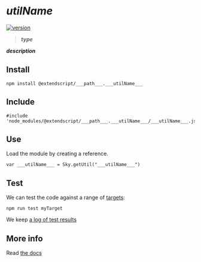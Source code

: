 # ___utilName___

[![version](https://img.shields.io/npm/v/@extendscript/___path___.___utilName___.svg)](https://www.npmjs.org/package/@extendscript/___path___.___utilName___)

> ___type___

___description___

## Install

    npm install @extendscript/___path___.___utilName___

## Include

    #include 'node_modules/@extendscript/___path___.___utilName___/___utilName___.js'

## Use

Load the module by creating a reference.

    var ___utilName___ = Sky.getUtil("___utilName___")

## Test

We can test the code against a range of [targets](https://github.com/nbqx/fakestk/blob/master/resources/versions.json):

    npm run test myTarget

We keep [a log of test results](./test/results_log.md)


## More info

Read [the docs](../docs/README.md)

